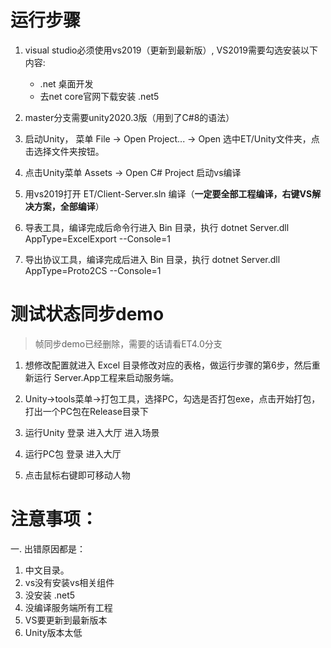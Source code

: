 # 运行步骤  
1. visual studio必须使用vs2019（更新到最新版）, VS2019需要勾选安装以下内容:
   - .net 桌面开发  
   - 去net core官网下载安装 .net5 

2. master分支需要unity2020.3版（用到了C#8的语法）

3. 启动Unity， 菜单 File -> Open Project... -> Open 选中ET/Unity文件夹，点击选择文件夹按钮。

4. 点击Unity菜单 Assets -> Open C# Project 启动vs编译

5. 用vs2019打开 ET/Client-Server.sln 编译（**一定要全部工程编译，右键VS解决方案，全部编译**）

6. 导表工具，编译完成后命令行进入 Bin 目录，执行 dotnet Server.dll AppType=ExcelExport --Console=1  

7. 导出协议工具，编译完成后进入 Bin 目录，执行 dotnet Server.dll AppType=Proto2CS --Console=1  

# 测试状态同步demo

>  帧同步demo已经删除，需要的话请看ET4.0分支

1. 想修改配置就进入 Excel 目录修改对应的表格，做运行步骤的第6步，然后重新运行 Server.App工程来启动服务端。

2. Unity->tools菜单->打包工具，选择PC，勾选是否打包exe，点击开始打包，打出一个PC包在Release目录下

4. 运行Unity 登录 进入大厅 进入场景

5. 运行PC包 登录 进入大厅

6. 点击鼠标右键即可移动人物

# 注意事项：

一. 出错原因都是：  

1. 中文目录。  
2. vs没有安装vs相关组件
3. 没安装 .net5
4. 没编译服务端所有工程
5. VS要更新到最新版本  
6. Unity版本太低

